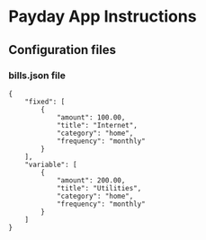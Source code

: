 # Payday App Instructions


## Configuration files
### bills.json file

```
{
    "fixed": [
        {
            "amount": 100.00,
            "title": "Internet",
            "category": "home",
            "frequency": "monthly"
        }
    ],
    "variable": [
        {
            "amount": 200.00,
            "title": "Utilities",
            "category": "home",
            "frequency": "monthly"
        }
    ]
}
```
